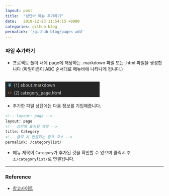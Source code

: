 ```yaml
---
layout: post
title:  "상단바 메뉴 추가하기"
date:   2019-12-23 11:54:15 +0900
categories: github-blog
permalink: '/github-blog/pages-add'
---
```




### 파일 추가하기

- 프로젝트 폴더 내에 page에 해당하는 .markdown 파일 또는 .html 파일을 생성합니다 (파일이름이 ABC 순서대로 메뉴바에 나타나게 됩니다.)
<br>
<style>
    img{
        width:300px;
    }
</style>
<img src="../assets/img/page_add.png">


- 추가한 파일 상단에는 다음 정보를 기입해줍니다.

```html
<!-- layout: page -->
layout: page
<!-- 상단에 표시될 제목 -->
title: Category
<!-- 클릭 시 연결되는 링크 주소 -->
permalink: /categorylist/
```



- 메뉴 제목이 ```Category```가 추가된 것을 확인할 수 있으며 클릭시 ```주소/categorylist/```로 연결됩니다.


---

### Reference

- <a href="https://devinlife.com/howto%20github%20pages/blog-config/#9-_posts-_pages-%EA%B8%B0%EB%B3%B8-%EC%84%A4%EC%A0%95"> 참고사이트 </a>